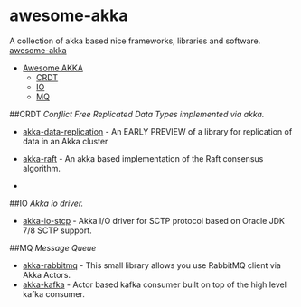 # awesome-akka
A collection of akka based nice frameworks, libraries and software. [awesome-akka](https://github.com/hepin1989/awesome-akka)

- [Awesome AKKA](#awesome-akka)
    - [CRDT](#CRDT)
    - [IO](#IO)
    - [MQ](#MQ)
    
    

##CRDT
*Conflict Free Replicated Data Types implemented via akka.*
    
* [akka-data-replication](https://github.com/patriknw/akka-data-replication) - An EARLY PREVIEW of a library for replication of data in an Akka cluster
    
* [akka-raft](https://github.com/ktoso/akka-raft) - An akka based implementation of the Raft consensus algorithm.
* 

##IO
*Akka io driver.*

* [akka-io-stcp](https://github.com/arturopala/akka-io-sctp) - Akka I/O driver for SCTP protocol based on Oracle JDK 7/8 SCTP support.

##MQ
*Message Queue*

* [akka-rabbitmq](https://github.com/thenewmotion/akka-rabbitmq) - This small library allows you use RabbitMQ client via Akka Actors.
* [akka-kafka](https://github.com/sclasen/akka-kafka) - Actor based kafka consumer built on top of the high level kafka consumer.
